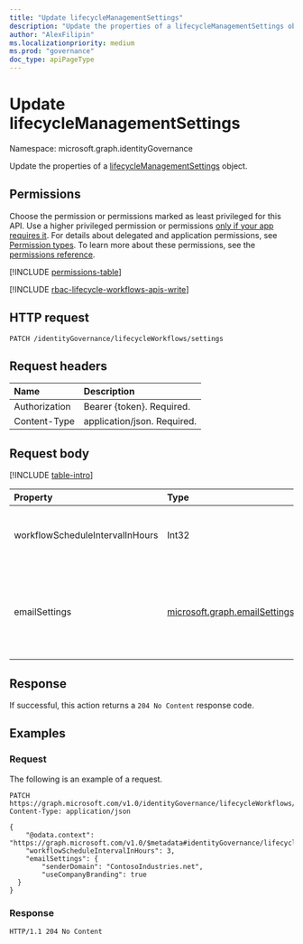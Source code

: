 ```yaml
---
title: "Update lifecycleManagementSettings"
description: "Update the properties of a lifecycleManagementSettings object."
author: "AlexFilipin"
ms.localizationpriority: medium
ms.prod: "governance"
doc_type: apiPageType
---
```


# Update lifecycleManagementSettings

Namespace: microsoft.graph.identityGovernance

Update the properties of a [lifecycleManagementSettings](../resources/identitygovernance-lifecyclemanagementsettings.md) object.

## Permissions

Choose the permission or permissions marked as least privileged for this API. Use a higher privileged permission or permissions [only if your app requires it](/graph/permissions-overview#best-practices-for-using-microsoft-graph-permissions). For details about delegated and application permissions, see [Permission types](/graph/permissions-overview#permission-types). To learn more about these permissions, see the [permissions reference](/graph/permissions-reference).

<!-- { "blockType": "permissions", "name": "identitygovernance_lifecyclemanagementsettings_update" } -->
[!INCLUDE [permissions-table](../includes/permissions/identitygovernance-lifecyclemanagementsettings-update-permissions.md)]

[!INCLUDE [rbac-lifecycle-workflows-apis-write](../includes/rbac-for-apis/rbac-lifecycle-workflows-apis-write.md)]

## HTTP request

<!-- {
  "blockType": "ignored"
}
-->
``` http
PATCH /identityGovernance/lifecycleWorkflows/settings
```

## Request headers

|Name|Description|
|:---|:---|
|Authorization|Bearer {token}. Required.|
|Content-Type|application/json. Required.|

## Request body

[!INCLUDE [table-intro](../../includes/update-property-table-intro.md)]

|Property|Type|Description|
|:---|:---|:---|
|workflowScheduleIntervalInHours|Int32|The workflow schedule interval. Required.|
|emailSettings|[microsoft.graph.emailSettings](../resources/emailsettings.md)|The settings for emails sent from email-specific tasks within a workflow. Required.|

## Response

If successful, this action returns a `204 No Content` response code.

## Examples

### Request

The following is an example of a request.

<!-- {
  "blockType": "request",
  "name": "lifecycleworkflows_update_lifecyclemanagementsettings"
}
-->
``` http
PATCH https://graph.microsoft.com/v1.0/identityGovernance/lifecycleWorkflows/settings
Content-Type: application/json

{
    "@odata.context": "https://graph.microsoft.com/v1.0/$metadata#identityGovernance/lifecycleWorkflows/settings/$entity",
    "workflowScheduleIntervalInHours": 3,
    "emailSettings": {
        "senderDomain": "ContosoIndustries.net",
        "useCompanyBranding": true
  }
}
```

### Response
<!-- {
  "blockType": "response",
  "truncated": true
}
-->
``` http
HTTP/1.1 204 No Content
```
